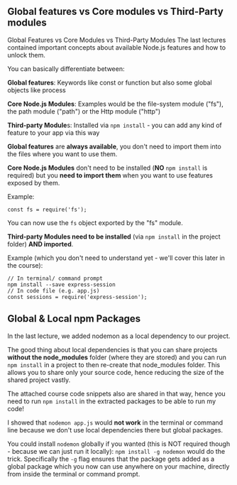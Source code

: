 ## Global features vs Core modules vs Third-Party modules

Global Features vs Core Modules vs Third-Party Modules
The last lectures contained important concepts about available Node.js features and how to unlock them.

You can basically differentiate between:

**Global features**: Keywords like const or function but also some global objects like process

**Core Node.js Modules**: Examples would be the file-system module ("fs"), the path module ("path") or the Http module ("http")

**Third-party Module**s: Installed via `npm install` - you can add any kind of feature to your app via this way

**Global features** are **always available**, you don't need to import them into the files where you want to use them.

**Core Node.js Modules** don't need to be installed (**NO** `npm install` is required) but you **need to 
import them** when you want to use features exposed by them.

Example:

`const fs = require('fs');`

You can now use the `fs` object exported by the "fs" module.

**Third-party Modules need to be installed** (via `npm install` in the project folder) **AND imported**.

Example (which you don't need to understand yet - we'll cover this later in the course):

    // In terminal/ command prompt
    npm install --save express-session
    // In code file (e.g. app.js)
    const sessions = require('express-session');


## Global & Local npm Packages ##

In the last lecture, we added nodemon as a local dependency to our project.

The good thing about local dependencies is that you can share projects **without the node_modules** folder
(where they are stored) and you can run `npm install` in a project to then re-create that node_modules folder.
This allows you to share only your source code, hence reducing the size of the shared project vastly.

The attached course code snippets also are shared in that way, hence you need to run `npm install` in the extracted packages to be able to run my code!

I showed that `nodemon app.js` would **not work** in the terminal or command line because we don't use local dependencies there but global packages.

You could install `nodemon` globally if you wanted (this is NOT required though - because we can just run it locally):
`npm install -g nodemon` would do the trick. Specifically the `-g` flag ensures that the package gets added as a global package which 
you now can use anywhere on your machine, directly from inside the terminal or command prompt.
